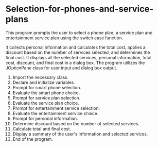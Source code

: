 # Selection-for-phones-and-service-plans
This program prompts the user to select a phone plan, a service plan and entertainment service plan using the switch case function. 

It collects personal information and calculates the
total cost, applies a discount based on the number of services selected, and determines the final
cost. It displays all the selected services, personal information, total cost, discount, and final cost in
a dialog box. The program utilizes the JOptionPane class for user input and dialog box output.

1. Import the necessary class.
2. Declare and initialize variables.
3. Prompt for smart phone selection.
4. Evaluate the smart phone choice.
5. Prompt for service plan selection.
6. Evaluate the service plan choice.
7. Prompt for entertainment service selection.
8. Evaluate the entertainment service choice.
9. Prompt for personal information.
10. Determine discount based on the number of selected services.
11. Calculate total and final cost.
12. Display a summary of the user's information and selected services.
13. End of the program.
